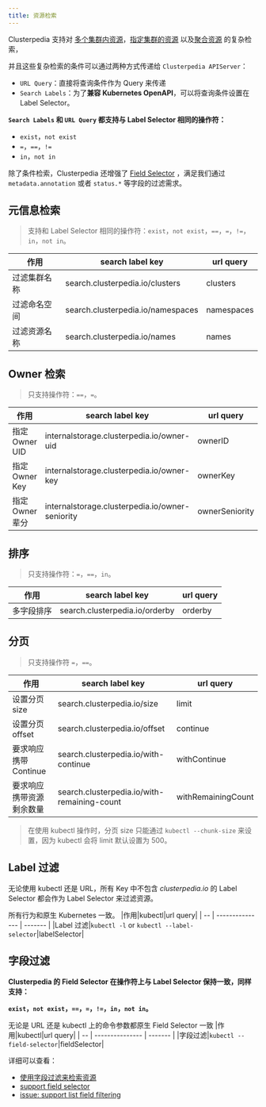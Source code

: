 ```yaml
---
title: 资源检索
---
```


Clusterpedia 支持对 [多个集群内资源](searching-multi-cluster)，[指定集群的资源](searching-specified-cluster) 以及[聚合资源](searching-collection-resource) 的复杂检索，

并且这些复杂检索的条件可以通过两种方式传递给 `Clusterpedia APIServer`：
* `URL Query`：直接将查询条件作为 Query 来传递
* `Search Labels`：为了**兼容 Kubernetes OpenAPI**，可以将查询条件设置在 Label Selector。

**`Search Labels` 和 `URL Query` 都支持与 Label Selector 相同的操作符：**
* `exist`，`not exist`
* `=`，`==`，`!=`
* `in`，`not in`

除了条件检索，Clusterpedia 还增强了 [Field Selector](#字段过滤)
，满足我们通过 `metadata.annotation` 或者 `status.*` 等字段的过滤需求。
## 元信息检索
> 支持和 Label Selector 相同的操作符：`exist`，`not exist`，`==`，`=`，`!=`，`in`，`not in`。

|作用| search label key|url query|
| -- | --------------- | ------- |
|过滤集群名称|search.clusterpedia.io/clusters|clusters|
|过滤命名空间|search.clusterpedia.io/namespaces|namespaces|
|过滤资源名称|search.clusterpedia.io/names|names|

## Owner 检索
> 只支持操作符：`==`，`=`。

|作用| search label key|url query|
| -- | --------------- | ------- |
|指定 Owner UID|internalstorage.clusterpedia.io/owner-uid|ownerID|
|指定 Owner Key|internalstorage.clusterpedia.io/owner-key|ownerKey|
|指定 Owner 辈分|internalstorage.clusterpedia.io/owner-seniority|ownerSeniority|

## 排序
> 只支持操作符：`=`，`==`，`in`。

|作用| search label key|url query|
| -- | --------------- | ------- |
|多字段排序|search.clusterpedia.io/orderby|orderby|

## 分页
> 只支持操作符 `=`，`==`。

|作用| search label key|url query|
| -- | --------------- | ------- |
|设置分页 size|search.clusterpedia.io/size|limit|
|设置分页 offset|search.clusterpedia.io/offset|continue|
|要求响应携带 Continue|search.clusterpedia.io/with-continue|withContinue
|要求响应携带资源剩余数量|search.clusterpedia.io/with-remaining-count|withRemainingCount

> 在使用 kubectl 操作时，分页 size 只能通过 `kubectl --chunk-size` 来设置，因为 kubectl 会将 limit 默认设置为 500。

## Label 过滤
无论使用 kubectl 还是 URL，所有 Key 中不包含 *clusterpedia.io* 的 Label Selector 都会作为 Label Selector 来过滤资源。

所有行为和原生 Kubernetes 一致。
|作用|kubectl|url query|
| -- | --------------- | ------- |
|Label 过滤|`kubectl -l` or `kubectl --label-selector`|labelSelector|

## 字段过滤
**Clusterpedia 的 Field Selector 在操作符上与 Label Selector 保持一致，同样支持：** 

**`exist`，`not exist`，`==`，`=`，`!=`，`in`，`not in`。**

无论是 URL 还是 kubectl 上的命令参数都原生 Field Selector 一致
|作用|kubectl|url query|
| -- | --------------- | ------- |
|字段过滤|`kubectl --field-selector`|fieldSelector|

详细可以查看：
* [使用字段过滤来检索资源](./searching-multi-cluster#字段过滤)
* [support field selector](https://github.com/clusterpedia-io/clusterpedia/pull/36) 
* [issue: support list field filtering](https://github.com/clusterpedia-io/clusterpedia/issues/48)
